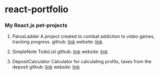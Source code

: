 # react-portfolio

### My React.js pet-projects

1. ParusLadder
A project created to combat addiction to video games, tracking progress.
github: [link](https://github.com/VadimYanuschik/parus-ladder)
website: [link](https://parus-ladder.netlify.app/)

2. SimpleNote
TodoList
github: [link](https://github.com/VadimYanuschik/simple-note)
website: [link](https://simple-note-beryl.vercel.app/)

3. DepositCalculator
Calculator for calculating profits, taxes from the deposit
github: [link](https://github.com/VadimYanuschik/deposit-calculator)
website: [link](https://vadimyanuschik.github.io/deposit-calculator/)
